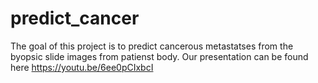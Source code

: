 # predict_cancer

The goal of this project is to predict cancerous metastatses from the byopsic slide images from patienst body. Our presentation can be found here
https://youtu.be/6ee0pCIxbcI
